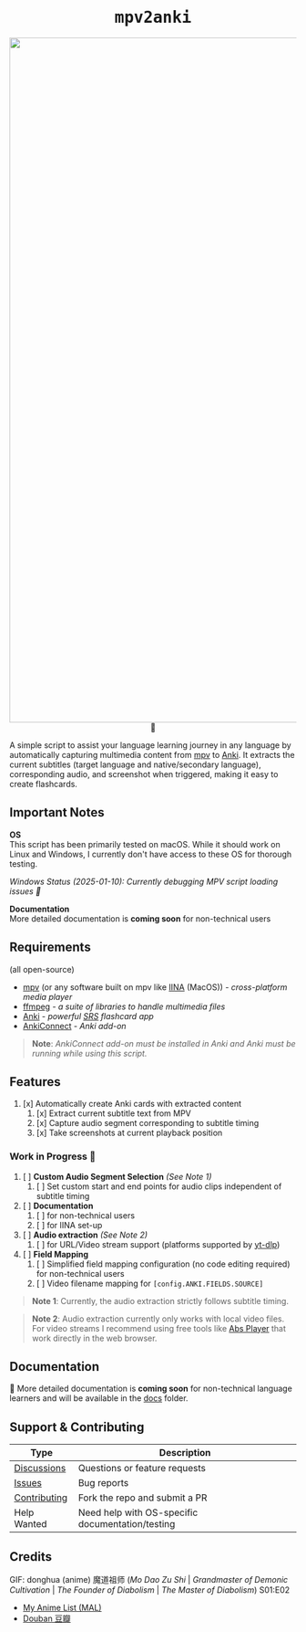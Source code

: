 <div align="center">
<h1 style="font-family: monospace;">mpv2anki</h1>
</div>

<div align="center">
<img src="docs/screenshots/demo.gif" width="1200" alt="Demo of MPV to Anki"/>
💜
</div>


A simple script to assist your language learning journey in any language by automatically capturing multimedia content from [mpv](https://mpv.io/) to [Anki](https://apps.ankiweb.net/). 
It extracts the current subtitles (target language and native/secondary language), corresponding audio, 
and screenshot when triggered, making it easy to create flashcards.

## Important Notes

**OS**  
This script has been primarily tested on macOS. While it should work on Linux and Windows, I currently don't have access to these OS for thorough testing.

_Windows Status (2025-01-10): Currently debugging MPV script loading issues 🤔_

**Documentation**  
More detailed documentation is **coming soon** for non-technical users

## Requirements
(all open-source)
- [mpv](https://mpv.io/) (or any software built on mpv like [IINA](https://iina.io/) (MacOS)) - _cross-platform media player_
- [ffmpeg](https://ffmpeg.org/) - _a suite of libraries to handle multimedia files_
- [Anki](https://apps.ankiweb.net/) - _powerful [SRS](https://en.wikipedia.org/wiki/Spaced_repetition) flashcard app_
- [AnkiConnect](https://ankiweb.net/shared/info/2055492159) - _Anki add-on_

> **Note**: _AnkiConnect add-on must be installed in Anki and Anki must be running while using this script._


## Features

1. [x] Automatically create Anki cards with extracted content
   1. [x] Extract current subtitle text from MPV
   2. [x] Capture audio segment corresponding to subtitle timing
   3. [x] Take screenshots at current playback position

### Work in Progress 🚧

1. [ ] **Custom Audio Segment Selection** _(See Note 1)_
   1. [ ] Set custom start and end points for audio clips independent of subtitle timing
2. [ ] **Documentation**
   1. [ ] for non-technical users
   2. [ ] for IINA set-up
3. [ ] **Audio extraction** _(See Note 2)_
   1. [ ] for URL/Video stream support (platforms supported by [yt-dlp](https://github.com/yt-dlp/yt-dlp))
4. [ ] **Field Mapping**
   1. [ ] Simplified field mapping configuration (no code editing required) for non-technical users
   2. [ ] Video filename mapping for `[config.ANKI.FIELDS.SOURCE]`


> **Note 1**: Currently, the audio extraction strictly follows subtitle 
> timing.

> **Note 2**: Audio extraction currently only works with local video files.
> For video streams I recommend using free tools like [Abs Player](https://chromewebstore.google.com/detail/asbplayer-language-learni/hkledmpjpaehamkiehglnbelcpdflcab) 
> that work directly in the web browser.



## Documentation

🚧 More detailed documentation is **coming soon** for non-technical language learners and will be available in the [docs](docs) folder.



## Support & Contributing

| Type                                                                | Description                                      |
|---------------------------------------------------------------------|--------------------------------------------------|
| [Discussions](https://github.com/alyssabedard/mpv2anki/discussions) | Questions or feature requests                    |
| [Issues](https://github.com/alyssabedard/mpv2anki/issues)           | Bug reports                                      | 
| [Contributing](https://github.com/alyssabedard/mpv2anki/fork)       | Fork the repo and submit a PR                    |
| Help Wanted                                                         | Need help with OS-specific documentation/testing |

## Credits
GIF: donghua (anime) 魔道祖师 (_Mo Dao Zu Shi_  |  _Grandmaster of Demonic Cultivation_  |  _The Founder of Diabolism_  |  _The Master of Diabolism_) S01:E02
- [My Anime List (MAL)](https://myanimelist.net/anime/37208/Mo_Dao_Zu_Shi)
- [Douban 豆瓣](https://movie.douban.com/subject/27015848/)